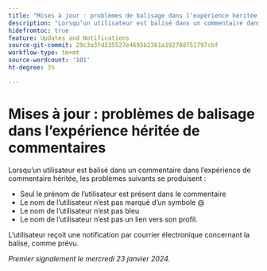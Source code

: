 ```yaml
---
title: "Mises à jour : problèmes de balisage dans l’expérience héritée de commentaires"
description: "Lorsqu’un utilisateur est balisé dans un commentaire dans l’expérience de commentaire héritée, plusieurs problèmes se produisent."
hidefromtoc: true
feature: Updates and Notifications
source-git-commit: 29c3a3fd335527e4695b2361a19278d751797cbf
workflow-type: tm+mt
source-wordcount: '101'
ht-degree: 3%

---
```



# Mises à jour : problèmes de balisage dans l’expérience héritée de commentaires

Lorsqu’un utilisateur est balisé dans un commentaire dans l’expérience de commentaire héritée, les problèmes suivants se produisent :

* Seul le prénom de l’utilisateur est présent dans le commentaire
* Le nom de l’utilisateur n’est pas marqué d’un symbole @
* Le nom de l’utilisateur n’est pas bleu
* Le nom de l’utilisateur n’est pas un lien vers son profil.

L’utilisateur reçoit une notification par courrier électronique concernant la balise, comme prévu.

_Premier signalement le mercredi 23 janvier 2024._
